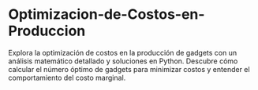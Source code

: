 # Optimizacion-de-Costos-en-Produccion
Explora la optimización de costos en la producción de gadgets con un análisis matemático detallado y soluciones en Python. Descubre cómo calcular el número óptimo de gadgets para minimizar costos y entender el comportamiento del costo marginal.
